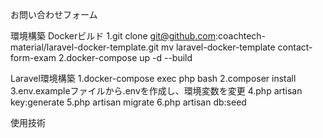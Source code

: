 お問い合わせフォーム


環境構築
Dockerビルド
1.git clone git@github.com:coachtech-material/laravel-docker-template.git
mv laravel-docker-template contact-form-exam
2.docker-compose up -d --build


Laravel環境構築
1.docker-compose exec php bash
2.composer install
3.env.exampleファイルから.envを作成し、環境変数を変更
4.php artisan key:generate
5.php artisan migrate
6.php artisan db:seed


使用技術
